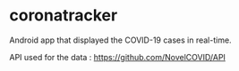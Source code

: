 # coronatracker

Android app that displayed the COVID-19 cases in real-time.  

API used for the data : https://github.com/NovelCOVID/API

